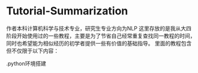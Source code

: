 # Tutorial-Summarization
作者本科计算机科学与技术专业，研究生专业方向为NLP
这里存放的是我从大四阶段开始使用过的一些教程，主要是为了节省自己经常重复查找同一教程的时间，同时也希望能为相似经历的初学者提供一些有价值的基础指导。
里面的教程包含但不仅限于以下内容：

.python环境搭建
